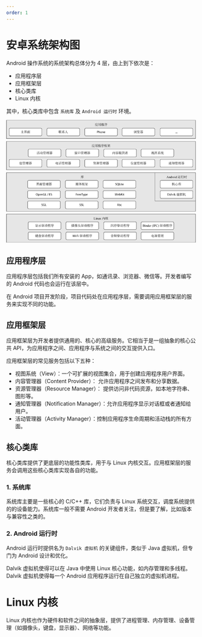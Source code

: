 ```yaml
---
order: 1
---
```


# 安卓系统架构图

Android 操作系统的系统架构总体分为 4 层，由上到下依次是：

- 应用程序层
- 应用框架层
- 核心类库
- Linux 内核

其中，核心类库中包含 `系统库` 及 `Android 运行时` 环境。

![](./images/2023-09-21-10-26-56.png)

## 应用程序层

应用程序层包括我们所有安装的 App，如通讯录、浏览器、微信等。开发者编写的 Android 代码也会运行在该层中。

在 Android 项目开发阶段，项目代码处在应用程序层，需要调用应用框架层的服务来实现不同的功能。

## 应用框架层

应用框架层为开发者提供通用的、核心的高级服务。它相当于是一组抽象的核心公共 API，为应用程序之间、应用程序与系统之间的交互提供入口。

应用框架层的常见服务包括以下五种：

- 视图系统（View）：一个可扩展的视图集合，用于创建应用程序用户界面。
- 内容管理器（Content Provider）： 允许应用程序之间发布和分享数据。
- 资源管理器（Resource Manager）： 提供访问非代码资源，如本地字符串、图形等。
- 通知管理器（Notification Manager）：允许应用程序显示对话框或者通知给用户。
- 活动管理器（Activity Manager）：控制应用程序生命周期和活动栈的所有方面。

## 核心类库

核心类库提供了更底层的功能性类库，用于与 Linux 内核交互。应用框架层的服务会调用这些核心类库实现各自的功能。

### 1. 系统库

系统库主要是一些核心的 C/C++ 库，它们负责与 Linux 系统交互，调度系统提供的的设备能力。系统库一般不需要 Android 开发者关注，但是要了解，比如版本与兼容性之类的。

### 2. Android 运行时

Android 运行时提供名为 `Dalvik 虚拟机` 的关键组件，类似于 Java 虚拟机，但专门为 Android 设计和优化。

Dalvik 虚拟机使得可以在 Java 中使用 Linux 核心功能，如内存管理和多线程。Dalvik 虚拟机使得每一个 Android 应用程序运行在自己独立的虚拟机进程。

# Linux 内核

Linux 内核也作为硬件和软件之间的抽象层，提供了进程管理、内存管理、设备管理（如摄像头，键盘，显示器）、网络等功能。
